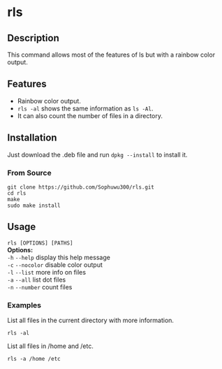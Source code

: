 
# rls

## Description
This command allows most of the features of ls but with a rainbow color output. 

## Features
- Rainbow color output.
- `rls -al` shows the same information as `ls -Al`.
- It can also count the number of files in a directory.

## Installation
Just download the .deb file and run `dpkg --install` to install it.

### From Source
```
git clone https://github.com/Sophuwu300/rls.git
cd rls
make
sudo make install
```

## Usage
`rls [OPTIONS] [PATHS]`
<br>
**Options:**
<br>`-h` `--help` display this help message
<br>`-c` `--nocolor` disable color output
<br>`-l` `--list` more info on files
<br>`-a` `--all` list dot files
<br>`-n` `--number` count files

### Examples

List all files in the current directory with more information.

```
rls -al
```
List all files in /home and /etc.

```
rls -a /home /etc
```